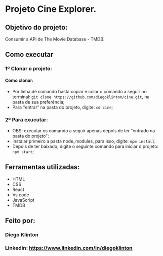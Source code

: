 # Projeto Cine Explorer.

## Objetivo do projeto:
Consumir a API de The Movie Database - TMDB. 

## Como executar
### 1º Clonar o projeto:
#### Como clonar: 
* Por linha de comando basta copiar e colar o comando a seguir no terminal: `git clone https://github.com/diegoklinton/cine.git`, na pasta de sua preferência;
* Para "entrar" na pasta do projeto, digite: `cd cine`;

### 2º Para exucutar:
* OBS: executar os comando a seguir apenas depois de ter "entrado na pasta do projeto";
* Instalar primeiro a pasta node_modules, para isso, digite: `npm install`;
* Depois de ter baixado, digite o seguinte comando para iniciar o projeto: `npm start`;
## Ferramentas utilizadas:

* HTML
* CSS
* React
* Vs code
* JavaScript
* TMDB
## Feito por:

### Diego Klinton

### Linkedin: https://www.linkedin.com/in/diegoklinton